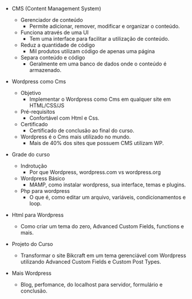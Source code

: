 * CMS (Content Management System)
  - Gerenciador de conteúdo
    - Permite adicionar, remover, modificar e organizar o conteúdo.
  - Funciona através de uma UI
    - Tem uma interface para facilitar a utilização de conteúdo.
  - Reduz a quantidade de código
    - Mil produtos utilizam código de apenas uma página
  - Separa conteúdo e código
    - Geralmente em uma banco de dados onde o conteúdo é armazenado.

* Wordpress como Cms
  - Objetivo
    - Implementar o Wordpress como Cms em qualquer site em HTML/CSS/JS
  - Pré-requisitos
    - Confortável com Html e Css.
  - Certificado
    - Certificado de conclusão ao final do curso.
  - Wordpress é o Cms mais utilizado no mundo.
    - Mais de 40% dos sites que possuem CMS utilizam WP.

* Grade do curso
  - Indrotução
    - Por que Wordpress, wordpress.com vs wordpress.org
  - Wordpress Básico
    - MAMP, como instalar wordpress, sua interface, temas e plugins.
  - Php para wordpress
    - O que é, como editar um arquivo, variáveis, condicionamentos e loop.

* Html para Wordpress
  - Como criar um tema do zero, Advanced Custom Fields, functions e mais.

* Projeto do Curso
  - Transformar o site Bikcraft em um tema gerenciável com Wordpress utilizando Advanced Custom Fields e Custom Post Types.

* Mais Wordpress
  - Blog, perfomance, do localhost para servidor, formulário e conclusão.